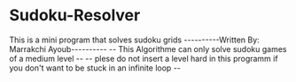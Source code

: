 # Sudoku-Resolver
This is a mini program that solves sudoku grids
----------Written By: Marrakchi Ayoub----------
-- This Algorithme can only solve sudoku games of a medium level --
-- plese do not insert a level hard in this programm
   if you don't want to be stuck in an infinite loop --
